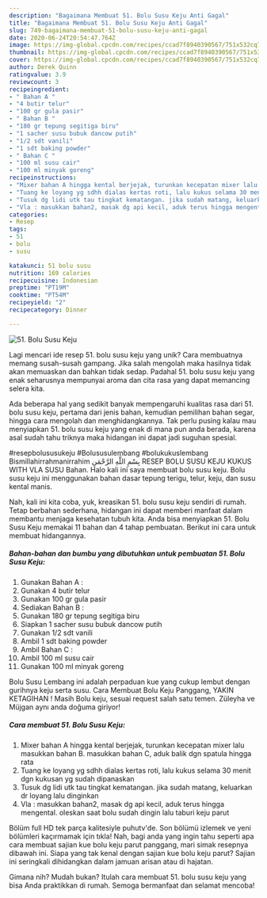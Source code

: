 ```yaml
---
description: "Bagaimana Membuat 51. Bolu Susu Keju Anti Gagal"
title: "Bagaimana Membuat 51. Bolu Susu Keju Anti Gagal"
slug: 749-bagaimana-membuat-51-bolu-susu-keju-anti-gagal
date: 2020-06-24T20:54:47.764Z
image: https://img-global.cpcdn.com/recipes/ccad7f8940390567/751x532cq70/51-bolu-susu-keju-foto-resep-utama.jpg
thumbnail: https://img-global.cpcdn.com/recipes/ccad7f8940390567/751x532cq70/51-bolu-susu-keju-foto-resep-utama.jpg
cover: https://img-global.cpcdn.com/recipes/ccad7f8940390567/751x532cq70/51-bolu-susu-keju-foto-resep-utama.jpg
author: Derek Quinn
ratingvalue: 3.9
reviewcount: 3
recipeingredient:
- " Bahan A "
- "4 butir telur"
- "100 gr gula pasir"
- " Bahan B "
- "180 gr tepung segitiga biru"
- "1 sacher susu bubuk dancow putih"
- "1/2 sdt vanili"
- "1 sdt baking powder"
- " Bahan C "
- "100 ml susu cair"
- "100 ml minyak goreng"
recipeinstructions:
- "Mixer bahan A hingga kental berjejak, turunkan kecepatan mixer lalu masukkan bahan B. masukkan bahan C, aduk balik dgn spatula hingga rata"
- "Tuang ke loyang yg sdhh dialas kertas roti, lalu kukus selama 30 menit dgn kukusan yg sudah dipanaskan"
- "Tusuk dg lidi utk tau tingkat kematangan. jika sudah matang, keluarkan dr loyang lalu dinginkan"
- "Vla : masukkan bahan2, masak dg api kecil, aduk terus hingga mengental. oleskan saat bolu sudah dingin lalu taburi keju parut"
categories:
- Resep
tags:
- 51
- bolu
- susu

katakunci: 51 bolu susu 
nutrition: 169 calories
recipecuisine: Indonesian
preptime: "PT19M"
cooktime: "PT54M"
recipeyield: "2"
recipecategory: Dinner

---
```



![51. Bolu Susu Keju](https://img-global.cpcdn.com/recipes/ccad7f8940390567/751x532cq70/51-bolu-susu-keju-foto-resep-utama.jpg)

Lagi mencari ide resep 51. bolu susu keju yang unik? Cara membuatnya memang susah-susah gampang. Jika salah mengolah maka hasilnya tidak akan memuaskan dan bahkan tidak sedap. Padahal 51. bolu susu keju yang enak seharusnya mempunyai aroma dan cita rasa yang dapat memancing selera kita.

Ada beberapa hal yang sedikit banyak mempengaruhi kualitas rasa dari 51. bolu susu keju, pertama dari jenis bahan, kemudian pemilihan bahan segar, hingga cara mengolah dan menghidangkannya. Tak perlu pusing kalau mau menyiapkan 51. bolu susu keju yang enak di mana pun anda berada, karena asal sudah tahu triknya maka hidangan ini dapat jadi suguhan spesial.

#resepbolususukeju #Bolususulembang #bolukukuslembang Bismillahirrahmanirrahim بِسْمِ اللَّهِ الرَّحْمَنِ RESEP BOLU SUSU KEJU KUKUS WITH VLA SUSU Bahan. Halo kali ini saya membuat bolu susu keju. Bolu susu keju ini menggunakan bahan dasar tepung terigu, telur, keju, dan susu kental manis.


Nah, kali ini kita coba, yuk, kreasikan 51. bolu susu keju sendiri di rumah. Tetap berbahan sederhana, hidangan ini dapat memberi manfaat dalam membantu menjaga kesehatan tubuh kita. Anda bisa menyiapkan 51. Bolu Susu Keju memakai 11 bahan dan 4 tahap pembuatan. Berikut ini cara untuk membuat hidangannya.

<!--inarticleads1-->

##### Bahan-bahan dan bumbu yang dibutuhkan untuk pembuatan 51. Bolu Susu Keju:

1. Gunakan  Bahan A :
1. Gunakan 4 butir telur
1. Gunakan 100 gr gula pasir
1. Sediakan  Bahan B :
1. Gunakan 180 gr tepung segitiga biru
1. Siapkan 1 sacher susu bubuk dancow putih
1. Gunakan 1/2 sdt vanili
1. Ambil 1 sdt baking powder
1. Ambil  Bahan C :
1. Ambil 100 ml susu cair
1. Gunakan 100 ml minyak goreng


Bolu Susu Lembang ini adalah perpaduan kue yang cukup lembut dengan gurihnya keju serta susu. Cara Membuat Bolu Keju Panggang, YAKIN KETAGIHAN ! Masih Bolu keju, sesuai request salah satu temen. Züleyha ve Müjgan aynı anda doğuma giriyor! 

<!--inarticleads2-->

##### Cara membuat 51. Bolu Susu Keju:

1. Mixer bahan A hingga kental berjejak, turunkan kecepatan mixer lalu masukkan bahan B. masukkan bahan C, aduk balik dgn spatula hingga rata
1. Tuang ke loyang yg sdhh dialas kertas roti, lalu kukus selama 30 menit dgn kukusan yg sudah dipanaskan
1. Tusuk dg lidi utk tau tingkat kematangan. jika sudah matang, keluarkan dr loyang lalu dinginkan
1. Vla : masukkan bahan2, masak dg api kecil, aduk terus hingga mengental. oleskan saat bolu sudah dingin lalu taburi keju parut


Bölüm full HD tek parça kalitesiyle puhutv&#39;de. Son bölümü izlemek ve yeni bölümleri kaçırmamak için tıkla! Nah, bagi anda yang ingin tahu seperti apa cara membuat sajian kue bolu keju parut panggang, mari simak resepnya dibawah ini. Siapa yang tak kenal dengan sajian kue bolu keju parut? Sajian ini seringkali dihidangkan dalam jamuan arisan atau di hajatan. 

Gimana nih? Mudah bukan? Itulah cara membuat 51. bolu susu keju yang bisa Anda praktikkan di rumah. Semoga bermanfaat dan selamat mencoba!

